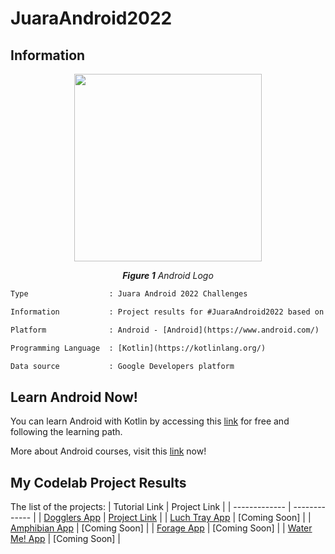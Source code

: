 # JuaraAndroid2022
## Information
<p align="center">
  <img src="https://img.tek.id/img/content/2019/08/23/19621/google-resmi-umumkan-nama-android-terbaru-3BlX51XEX7.jpg" width="300"/>
</p>
<p align="center"><i><b>Figure 1</b> Android Logo</i></p>

```diff
Type                  : Juara Android 2022 Challenges

Information           : Project results for #JuaraAndroid2022 based on the Google Developers Codelab

Platform              : Android - [Android](https://www.android.com/)

Programming Language  : [Kotlin](https://kotlinlang.org/)

Data source           : Google Developers platform
```

## Learn Android Now!
You can learn Android with Kotlin by accessing this [link](https://developer.android.com/courses/pathways/android-basics-kotlin-one) for free and following the learning path.

More about Android courses, visit this [link](https://developer.android.com/courses) now!

## My Codelab Project Results
The list of the projects:
| Tutorial Link      | Project Link  |
| -------------      | ------------- |
| [Dogglers App](https://developer.android.com/codelabs/basic-android-kotlin-training-project-dogglers-app)  | [Project Link](https://github.com/patriciafiona/JuaraAndroid2022/tree/main/android-basics-kotlin-dogglers-app-main) |
| [Luch Tray App](https://developer.android.com/codelabs/basic-android-kotlin-training-project-lunch-tray)  | [Coming Soon] |
| [Amphibian App](https://developer.android.com/codelabs/basic-android-kotlin-training-project-amphibians)  | [Coming Soon] |
| [Forage App](https://developer.android.com/codelabs/basic-android-kotlin-training-project-forage)  | [Coming Soon] |
| [Water Me! App](https://developer.android.com/codelabs/basic-android-kotlin-training-project-water-me)  | [Coming Soon] |
